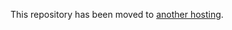 This repository has been moved to
[another hosting](https://git.mahalex.net/mahalex/motives-panin-petrov).
